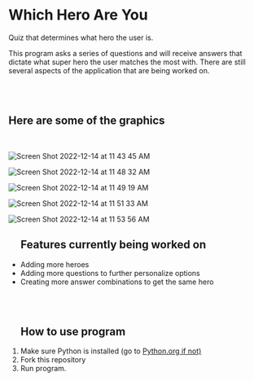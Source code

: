 # Which Hero Are You
Quiz that determines what hero the user is.

This program asks a series of questions and will receive answers that dictate what super hero the user matches the most with. 
There are still several aspects of the application that are being worked on. 

<br>
<br>


<h2> Here are some of the graphics </h2>

<br>

![Screen Shot 2022-12-14 at 11 43 45 AM](https://user-images.githubusercontent.com/90480945/207668217-7fd02aaa-12d5-455a-a48d-1dbeb464c7c9.png)



![Screen Shot 2022-12-14 at 11 48 32 AM](https://user-images.githubusercontent.com/90480945/207668366-2a7f9cf4-2eab-499b-9037-cf09ec7982d1.png)



![Screen Shot 2022-12-14 at 11 49 19 AM](https://user-images.githubusercontent.com/90480945/207668521-31079ea8-52a4-47c3-be1f-e68f28604f0c.png)



![Screen Shot 2022-12-14 at 11 51 33 AM](https://user-images.githubusercontent.com/90480945/207668736-948c6d49-7026-464e-974b-e75135fa7f8b.png)



![Screen Shot 2022-12-14 at 11 53 56 AM](https://user-images.githubusercontent.com/90480945/207668949-255dbc43-6354-4442-8193-3d32d07977d9.png)





<ul>
  <h2>Features currently being worked on</h2>
  <li>Adding more heroes</li>
  <li>Adding more questions to further personalize options</li>
  <li>Creating more answer combinations to get the same hero</li>
</ul>

<br>
<br>

<ol>
  <h2>How to use program</h2>
  <li>Make sure Python is installed (go to <a href="https://www.python.org/downloads/">Python.org if not)</a></li>
  <li>Fork this repository</li>
  <li>Run program.</li>
</ol>
